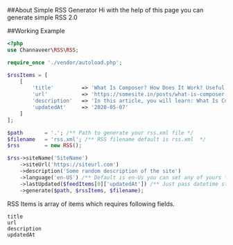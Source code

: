 ##About Simple RSS Generator
Hi with the help of this page you can generate simple RSS 2.0

##Working Example

```php
<?php
use Channaveer\RSS\RSS;

require_once './vendor/autoload.php';

$rssItems = [
    [
        'title'         => 'What Is Composer? How Does It Work? Useful Composer Commands And Usage',
        'url'           => 'https://somesite.in/posts/what-is-composer-how-does-it-work',
        'description'   => 'In this article, you will learn: What Is Composer, Using Composer, Installation In Ubuntu/Windows/Mac.',
        'updatedAt'     => '2020-05-07'
    ]
];

$path       = '.'; /** Path to generate your rss.xml file */
$filename   = 'rss.xml'; /** RSS filename default is rss.xml  */
$rss        = new RSS();

$rss->siteName('SiteName')
    ->siteUrl('https://siteurl.com')
    ->description('Some random description of the site')
    ->language('en-US') /** Default is en-Us you can set any of yours */
    ->lastUpdated($feedItems[0]['updatedAt']) /** Just pass datetime string or date string */
    ->generate($path, $rssItems, $filename);
```

RSS Items is array of items which requires following fields.

```
title
url
description
updatedAt
```